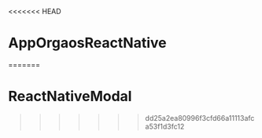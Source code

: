 <<<<<<< HEAD
# AppOrgaosReactNative
=======
# ReactNativeModal
>>>>>>> dd25a2ea80996f3cfd66a11113afca53f1d3fc12
